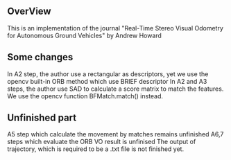 ## OverView
This is an implementation of the journal "Real-Time Stereo Visual Odometry for Autonomous Ground Vehicles" by Andrew Howard

## Some changes
In A2 step, the author use a rectangular as descriptors, yet we use the opencv built-in ORB method which use BRIEF descriptor
In A2 and A3 steps, the author use SAD to calculate a score matrix to match the features. We use the opencv function BFMatch.match() instead.

## Unfinished part
A5 step which calculate the movement by matches remains unfinished
A6,7 steps which evaluate the ORB VO result is unfinised
The output of trajectory, which is required to be a .txt file is not finished yet.